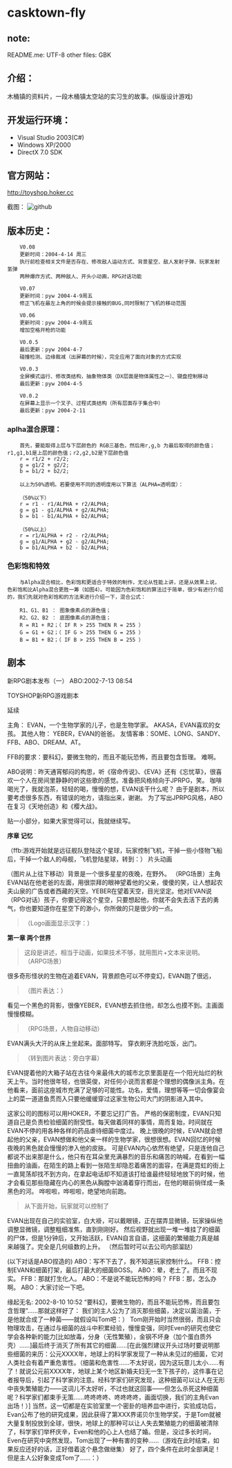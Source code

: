 casktown-fly
============

note:
------
README.me: UTF-8
other files: GBK

介绍：
------
木桶镇的资料片，一段木桶镇太空站的实习生的故事。(纵版设计游戏)

开发运行环境：
------
* Visual Studio 2003(C#)
* Windows XP/2000
* DirectX 7.0 SDK

官方网站：
------
http://toyshop.hoker.cc

截图：
![github](https://github.com/hokerffb/casktown-fly/blob/master/screenshot/wmwins.jpg "github")  


版本历史：
------
        V0.08
        更新时间：2004-4-14 周三
        执行前检查相关文件是否存在、修改敌人运动方式、背景星空、敌人发射子弹、玩家发射氢弹
        两种爆炸方式、两种敌人、开头小动画，RPG对话功能

        V0.07
        更新时间：pyw 2004-4-9周五
        修正飞机在最左上角的时候会提示接触的BUG,同时限制了飞机的移动范围

        V0.06
        更新时间：pyw 2004-4-9周五
        增加空格开枪的功能

        V0.0.5
        最后更新：pyw 2004-4-7
        碰撞检测、边缘裁减（出屏幕的时候），完全应用了面向对象的方式实现

        V0.0.3
        全屏模式运行、修改类结构，抽象物体类（DX层面是物体属性之一）、键盘控制移动
        最后更新：pyw 2004-4-5

        V0.0.2
        在屏幕上显示一个叉子、过程式类结构（所有层面存于集合中）
        最后更新：pyw 2004-2-11
	
	
### aplha混合原理：
        首先，要能取得上层与下层颜色的 RGB三基色，然后用r,g,b 为最后取得的颜色值；r1,g1,b1是上层的颜色值；r2,g2,b2是下层颜色值
        r = r1/2 + r2/2;
        g = g1/2 + g2/2;
        b = b1/2 + b2/2;

        以上为50%透明。若要使用不同的透明度用以下算法（ALPHA=透明度）：

        （50%以下）
        r = r1 - r1/ALPHA + r2/ALPHA;
        g = g1 - g1/ALPHA + g2/ALPHA;
        b = b1 - b1/ALPHA + b2/ALPHA;

        （50%以上）
        r = r1/ALPHA + r2 - r2/ALPHA;
        g = g1/ALPHA + g2 - g2/ALPHA;
        b = b1/ALPHA + b2 - b2/ALPHA;


### 色彩饱和特效
        与Alpha混合相比，色彩饱和更适合于特效的制作，无论从性能上讲，还是从效果上说，色彩饱和比Alpha混合更胜一筹（如图4）。可能因为色彩饱和的算法过于简单，很少有进行介绍的，我们先就对色彩饱和的方法来进行介绍一下，混合公式：

        R1、G1、B1 ： 图象像素点的源色值；
        R2、G2、B2 ： 底图像素点的源色值；
        R = R1 + R2；（ IF R > 255 THEN R = 255 ）
        G = G1 + G2；（ IF G > 255 THEN G = 255 ）
        B = B1 + B2；（ IF B > 255 THEN B = 255 ）


剧本
------
新RPG剧本发布（一）
ABO:2002-7-13 08:54

TOYSHOP新RPG游戏剧本 

延续 

主角： 
        EVAN，一个生物学家的儿子，也是生物学家。 
        AKASA，EVAN喜欢的女孩。 
        其他人物： 
        YEBER，EVAN的爸爸。 
        友情客串：SOME、LONG、SANDY、FFB、ABO、DREAM、AT。 

FFB的要求：要科幻，要微生物的，而且不能玩恐怖，而且要包含哲理。 
难啊。 

ABO说明：昨天通宵郁闷的构思，听《宿命传说》、《EVA》还有《忘忧草》，很喜欢一个人在房间里静静的听这些歌的感觉。准备把风格倾向于JPRPG，笑。 
咖啡喝光了，我就泡茶，轻轻的喝，慢慢的想，EVAN该干什么呢？ 
由于是剧本，所以要考虑很多东西，有错误的地方，请指出来，谢谢。 
为了写出JPRPG风格，ABO在复习《天地创造》和《樱大战》。 

贴一小部分，如果大家觉得可以，我就继续写。 


**序章 记忆**


（ffb:游戏开始就是远征舰队登陆这个星球，玩家控制飞机，干掉一些小怪物飞船后，干掉一个敌人的母舰，飞机登陆星球，转到：）
</b>片头动画</b>

（图片从上往下移动）背景是一个很多星星的夜晚，在野外。
（RPG场景）主角EVAN站在他老爸的左面，用很崇拜的眼神望着他的父亲，傻傻的笑，让人想起农夫山泉的广告或者西藏的天空。YEBER在望着天空，目光坚定。他对EVAN说
（RPG对话）孩子，你要记得这个星空，只要想起他，你就不会失去活下去的勇气，你也要知道你在星空下的渺小，你所做的只是很少的一点。 

>（Logo画面显示汉字：）

**第一章 两个世界**


>这段是讲述，相当于动画，如果技术不够，就用图片+文本来说明。
>（ARPG场景）

很多奇形怪状的生物在追着EVAN，背景颜色可以不停变幻，EVAN跑了很远，

>（图片表达：）

看见一个黑色的背影，很像YEBER，EVAN想去抓住他，却怎么也摸不到。主画面慢慢模糊。 

>（RPG场景，人物自动移动）

EVAN满头大汗的从床上坐起来。面部特写。 
穿衣刷牙洗脸吃饭，出门。 

>（转到图片表达：旁白字幕）

EVAN提着他的大箱子站在古往今来最伟大的城市北京里面是在一个阳光灿烂的秋天上午。当时他很年轻，也很英俊，对任何小说而言都是个理想的偶像派主角。在他看来，面前这座城市充满了足够的可能性。功名，爱情，理想等等一切会像宴会上的菜一道道鱼贯而入只要他缓缓穿过这家生物公司大门的阴影进入其中。 

这家公司的图标可以用HOKER，不要忘记打广告。 
严格的保密制度，EVAN只知道自己是负责检验细菌的耐受性。每天做着同样的事情，周而复始，时间就在EVAN不停的用各种各样的药品虐待细菌中度过。 
晚上很晚的时候，EVAN就会想起他的父亲，EVAN想做和他父亲一样的生物学家，很想很想。EVAN回忆的时候夜晚的黑色就会慢慢的渗入他的皮肤。 
可是EVAN内心依然有绝望，只是连他自己都说不出来那是什么，他只有在耳朵里充满暴烈的音乐和痛苦的呐喊，在看到一幅扭曲的油画，在陌生的路上看到一张陌生却隐忍着痛苦的面容，在满是霓虹的街上一直晃荡却找不到方向，在拿起电话却不知道该打给谁最终轻轻地放下的时候，他才会看见那些隐藏在内心的黑色从胸膛中汹涌着穿行而出，在他的眼前徜徉成一条黑色的河。 
哗啦啦，哗啦啦，绝望地向前跑。 

>从下面开始，玩家就可以控制了

EVAN出现在自己的实验室，白大褂，可以戴眼镜，正在摆弄显微镜，玩家操纵他调整显微镜，调整粗细准焦，直到刚刚好。 
然后视野就出现一堆一堆挂了的细菌的尸体，但是1分钟后，又开始活跃，EVAN自言自语，这细菌的繁殖能力真是越来越强了。完全是几何级数的上升。 
（然后暂时可以去公司内部溜跶）

(以下对话是ABO捏造的)
        ABO：写不下去了，我不知道玩家控制什么。 
        FFB：控制EVAN和细菌打架，最后打最大的细菌BOSS。 
        ABO：晕，老土了。而且不现实。 
        FFB：那就打生化人。 
        ABO：不是说不能玩恐怖的吗？ 
        FFB：那，怎么办啊。 
        ABO：大家讨论一下吧。 



缘起无名:
2002-8-10 10:52
 “要科幻，要微生物的，而且不能玩恐怖，而且要包含哲理”……那就这样好了： 
    我们的主人公为了消灭那些细菌，决定以菌治菌，于是他就合成了一种菌——就假设叫Tom吧：） 
    Tom刚开始时当然很弱，而且只会物理攻击，在通过与细菌的战斗中积累经验，慢慢变强，同时Even的研究也使它学会各种新的能力[比如放毒，分身（无性繁殖），金钢不坏身（加个蛋白质外壳）……]最后终于消灭了所有其它的细菌……[在此强烈建议开头过场时要说明那些细菌的来历：公元XXXX年，地球上的科学家发现了一种从未见过的细菌，它对人类社会有着严重危害性。（细菌和危害性……不太好说，因为这玩意儿太小……有了！就说公元前XXXX年，地球上某个地区新婚夫妇无一生下孩子的，这件事在记者报导后，引起了科学家的注意。经科学家们研究发现，这种细菌可以让人在无形中丧失繁殖能力——这词儿不太好听，不过也就这回事——但怎么杀死这种细菌呢？科学家们都束手无策……咚咚咚咚、咚咚咚咚，画面切换，我们的主角Evan出场！）] 
    当然，这一切都是在实验室里一个密卦的培养皿中进行，实验成功后，Evan公布了他的研究成果，因此获得了第XXX界诺贝尔生物学奖，于是Tom就被大量复制投放到全球，很快，地球上的那种可以让人失去繁殖能力的细菌被清除了，科学家们举杯庆辛，Even和他的心上人也结了婚。但是，没过多长时间，Even在研究中突然发现，Tom出现了一种有害的变种……（游戏在此时结束，如果反应还好的话，正好借着这个悬念做继集） 
    好了，四个条件在此时全部满足！ 
    但是主人公好象变成Tom了……：） 
